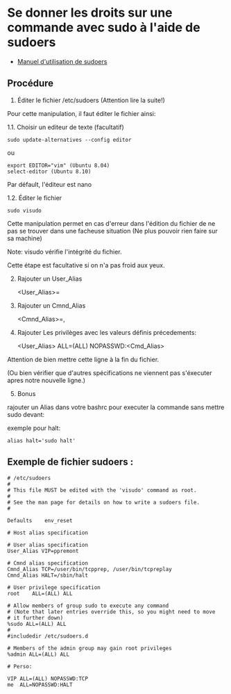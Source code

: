 # Se donner les droits sur une commande avec sudo à l'aide de sudoers

* [Manuel d'utilisation de sudoers](http://www.sudo.ws/sudo/man/1.8.4/sudoers.man.html)

## Procédure

1. Éditer le fichier /etc/sudoers (Attention lire la suite!)

Pour cette manipulation, il faut éditer le fichier ainsi:

1.1. Choisir un editeur de texte (facultatif)

    sudo update-alternatives --config editor

ou

    export EDITOR="vim" (Ubuntu 8.04)
    select-editor (Ubuntu 8.10)

Par défault, l'éditeur est nano

1.2. Éditer le fichier

    sudo visudo

Cette manipulation permet en cas d'erreur dans l'édition du fichier de ne pas se trouver dans une facheuse situation (Ne plus pouvoir rien faire sur sa machine)

Note: visudo vérifie l'intégrité du fichier.

Cette étape est facultative si on n'a pas froid aux yeux.

2. Rajouter un User_Alias

    <User_Alias>=<NomUser>

3. Rajouter un Cmnd_Alias

    <Cmnd_Alias>=<commande1>, <commande2>

4. Rajouter Les privilèges avec les valeurs définis précedements:

    <User_Alias> ALL=(ALL) NOPASSWD:<Cmd_Alias>

Attention de bien mettre cette ligne à la fin du fichier.

(Ou bien vérifier que d'autres spécifications ne viennent pas s'éxecuter apres notre nouvelle ligne.)

5. Bonus

rajouter un Alias dans votre bashrc pour executer la commande sans mettre sudo devant:

exemple pour halt:

    alias halt='sudo halt'

## Exemple de fichier sudoers :

    # /etc/sudoers
    #
    # This file MUST be edited with the 'visudo' command as root.
    #
    # See the man page for details on how to write a sudoers file.
    #

    Defaults	env_reset

    # Host alias specification

    # User alias specification
    User_Alias VIP=ppremont

    # Cmnd alias specification
    Cmnd_Alias TCP=/user/bin/tcpprep, /user/bin/tcpreplay
    Cmnd_Alias HALT=/sbin/halt

    # User privilege specification
    root	ALL=(ALL) ALL

    # Allow members of group sudo to execute any command
    # (Note that later entries override this, so you might need to move
    # it further down)
    %sudo ALL=(ALL) ALL
    #
    #includedir /etc/sudoers.d

    # Members of the admin group may gain root privileges
    %admin ALL=(ALL) ALL

    # Perso:

    VIP ALL=(ALL) NOPASSWD:TCP
    me	ALL=NOPASSWD:HALT

